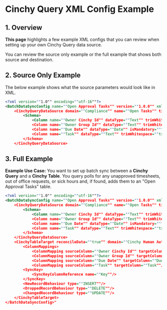 # Cinchy Query XML Config Example

## 1. **Overview**

**This page** highlights a few example XML configs that you can review when setting up your own Cinchy Query data source.

You can review the source only example or the full example that shows both source and destination.

## 2. Source Only Example

The below example shows what the source parameters would look like in XML.

```xml
<?xml version=""1.0"" encoding=""utf-16""?>
<BatchDataSyncConfig name=""Open Approval Tasks"" version=""1.0.0"" xmlns=""http://www.cinchy.co"">
    <CinchyQueryDataSource domain=""Compliance"" name=""Open Tasks"" timeout=""120"">
        <Schema>
            <Column name=""Owner Cinchy Id"" dataType=""Text"" trimWhitespace=""true"" isMandatory=""false"" validateData=""false""/>
            <Column name=""Owner Group Id"" dataType=""Text"" trimWhitespace=""true"" isMandatory=""false"" validateData=""false""/>
            <Column name=""Due Date"" dataType=""Date"" isMandatory=""false"" validateData=""false""/>
            <Column name=""Task"" dataType=""Text"" trimWhitespace=""true"" isMandatory=""false"" validateData=""false""/>
        </Schema>
    </CinchyQueryDataSource>
```

## 3. Full Example

**Example Use Case:** You want to set up batch sync between a **Cinchy Query** and a **Cinchy Table**. You query polls for any unapproved timesheets, out of office requests, or sick hours and, if found, adds them to an "Open Approval Tasks" table.&#x20;

```xml
<?xml version=""1.0"" encoding=""utf-16""?>
<BatchDataSyncConfig name=""Open Approval Tasks"" version=""1.0.0"" xmlns=""http://www.cinchy.co"">
    <CinchyQueryDataSource domain=""Compliance"" name=""Open Tasks"" timeout=""120"">
        <Schema>
            <Column name=""Owner Cinchy Id"" dataType=""Text"" trimWhitespace=""true"" isMandatory=""false"" validateData=""false""/>
            <Column name=""Owner Group Id"" dataType=""Text"" trimWhitespace=""true"" isMandatory=""false"" validateData=""false""/>
            <Column name=""Due Date"" dataType=""Date"" isMandatory=""false"" validateData=""false""/>
            <Column name=""Task"" dataType=""Text"" trimWhitespace=""true"" isMandatory=""false"" validateData=""false""/>
        </Schema>
    </CinchyQueryDataSource>
    <CinchyTableTarget reconcileData=""true"" domain=""Cinchy Human Automation"" table=""Open Approval Tasks"" suppressDuplicateErrors=""false"">
        <ColumnMappings>
            <ColumnMapping sourceColumn=""Owner Cinchy Id"" targetColumn=""Owner"" linkColumn=""Cinchy User Id""/>
            <ColumnMapping sourceColumn=""Owner Group Id"" targetColumn=""Owner Group"" linkColumn=""Cinchy Id""/>
            <ColumnMapping sourceColumn=""Due Date"" targetColumn=""Due Date""/>
            <ColumnMapping sourceColumn=""Task"" targetColumn=""Task""/>
        <SyncKey>
            <SyncKeyColumnReference name=""Key""/>
        </SyncKey>
        <NewRecordBehaviour type=""INSERT""/>
        <DroppedRecordBehaviour type=""DELETE""/>
        <ChangedRecordBehaviour type=""UPDATE""/>
    </CinchyTableTarget>
</BatchDataSyncConfig>"
```
